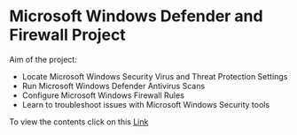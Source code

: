# Microsoft Windows Defender and Firewall Project

Aim of the project:
- Locate Microsoft Windows Security Virus and Threat Protection Settings
- Run Microsoft Windows Defender Antivirus Scans
- Configure Microsoft Windows Firewall Rules
- Learn to troubleshoot issues with Microsoft Windows Security tools


To view the contents click on this [Link](https://htmlpreview.github.io/?https://github.com/ucchas/Microsoft-Windows-Defender-and-Firewall/blob/master/index.html)
